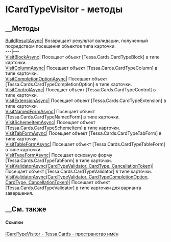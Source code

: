 # ICardTypeVisitor - методы
##  __Методы
[BuildResultAsync](M_Tessa_Cards_ICardTypeVisitor_BuildResultAsync.htm)|
Возвращает результат валидации, полученный посредством посещения объектов типа
карточки.  
---|---  
[VisitBlockAsync](M_Tessa_Cards_ICardTypeVisitor_VisitBlockAsync.htm)|
Посещает объект [Tessa.Cards.CardTypeBlock] в типе карточки.  
[VisitColumnAsync](M_Tessa_Cards_ICardTypeVisitor_VisitColumnAsync.htm)|
Посещает объект [Tessa.Cards.CardTypeColumn] в типе карточки.  
[VisitCompletionOptionAsync](M_Tessa_Cards_ICardTypeVisitor_VisitCompletionOptionAsync.htm)|
Посещает объект [Tessa.Cards.CardTypeCompletionOption] в типе карточки.  
[VisitControlAsync](M_Tessa_Cards_ICardTypeVisitor_VisitControlAsync.htm)|
Посещает объект [Tessa.Cards.CardTypeControl] в типе карточки.  
[VisitExtensionAsync](M_Tessa_Cards_ICardTypeVisitor_VisitExtensionAsync.htm)|
Посещает объект [Tessa.Cards.CardTypeExtension] в типе карточки.  
[VisitNamedFormAsync](M_Tessa_Cards_ICardTypeVisitor_VisitNamedFormAsync.htm)|
Посещает объект [Tessa.Cards.CardTypeNamedForm] в типе карточки.  
[VisitSchemeItemAsync](M_Tessa_Cards_ICardTypeVisitor_VisitSchemeItemAsync.htm)|
Посещает объект [Tessa.Cards.CardTypeSchemeItem] в типе карточки.  
[VisitTabFormAsync](M_Tessa_Cards_ICardTypeVisitor_VisitTabFormAsync.htm)|
Посещает объект [Tessa.Cards.CardTypeTabForm] в типе карточки.  
[VisitTableFormAsync](M_Tessa_Cards_ICardTypeVisitor_VisitTableFormAsync.htm)|
Посещает объект [Tessa.Cards.CardTypeTableForm] в типе карточки.  
[VisitTypeFormAsync](M_Tessa_Cards_ICardTypeVisitor_VisitTypeFormAsync.htm)|
Посещает основную форму [Tessa.Cards.CardTypeTabForm] в типе карточки.  
[VisitValidatorAsync(CardTypeValidator, CardType,
CancellationToken)](M_Tessa_Cards_ICardTypeVisitor_VisitValidatorAsync.htm)|
Посещает объект [Tessa.Cards.CardTypeValidator] в типе карточки.  
[VisitValidatorAsync(CardTypeValidator, CardTypeCompletionOption, CardType,
CancellationToken)](M_Tessa_Cards_ICardTypeVisitor_VisitValidatorAsync_1.htm)|
Посещает объект [Tessa.Cards.CardTypeValidator] в типе карточки для варианта
завершения.  
## __См. также
#### Ссылки
[ICardTypeVisitor - ](T_Tessa_Cards_ICardTypeVisitor.htm)
[Tessa.Cards - пространство имён](N_Tessa_Cards.htm)
